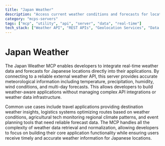 ```yaml
---
title: "Japan Weather"
description: "Access current weather conditions and forecasts for locations across Japan via an external weather API."
category: "mcps-servers"
tags: ["mcp", "utility", "api", "server", "data", "real-time"]
tech_stack: ["Weather API", "REST APIs", "Geolocation Services", "Data Integration"]
---
```


# Japan Weather

The Japan Weather MCP enables developers to integrate real-time weather data and forecasts for Japanese locations directly into their applications. By connecting to a reliable external weather API, this server provides accurate meteorological information including temperature, precipitation, humidity, wind conditions, and multi-day forecasts. This allows developers to build weather-aware applications without managing complex API integrations or weather data infrastructure.

Common use cases include travel applications providing destination weather insights, logistics systems optimizing routes based on weather conditions, agricultural tech monitoring regional climate patterns, and event planning tools that need reliable forecast data. The MCP handles all the complexity of weather data retrieval and normalization, allowing developers to focus on building their core application functionality while ensuring users receive timely and accurate weather information for Japanese locations.
